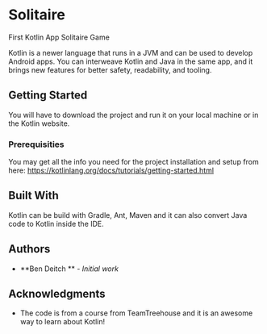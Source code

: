 # Solitaire
First Kotlin App Solitaire Game 

Kotlin is a newer language that runs in a JVM and can be used to develop Android apps. You can interweave Kotlin and Java in the same app, and it brings new features for better safety, readability, and tooling.

## Getting Started

You will have to download the project and run it on your local machine or in the Kotlin website.

### Prerequisities

You may get all the info you need for the project installation and setup from here:
https://kotlinlang.org/docs/tutorials/getting-started.html

## Built With

Kotlin can be build with Gradle, Ant, Maven and it can also convert Java code to Kotlin inside the IDE.

## Authors

* **Ben Deitch ** - *Initial work*

## Acknowledgments

* The code is from a course from TeamTreehouse and it is an awesome way to learn about Kotlin!

